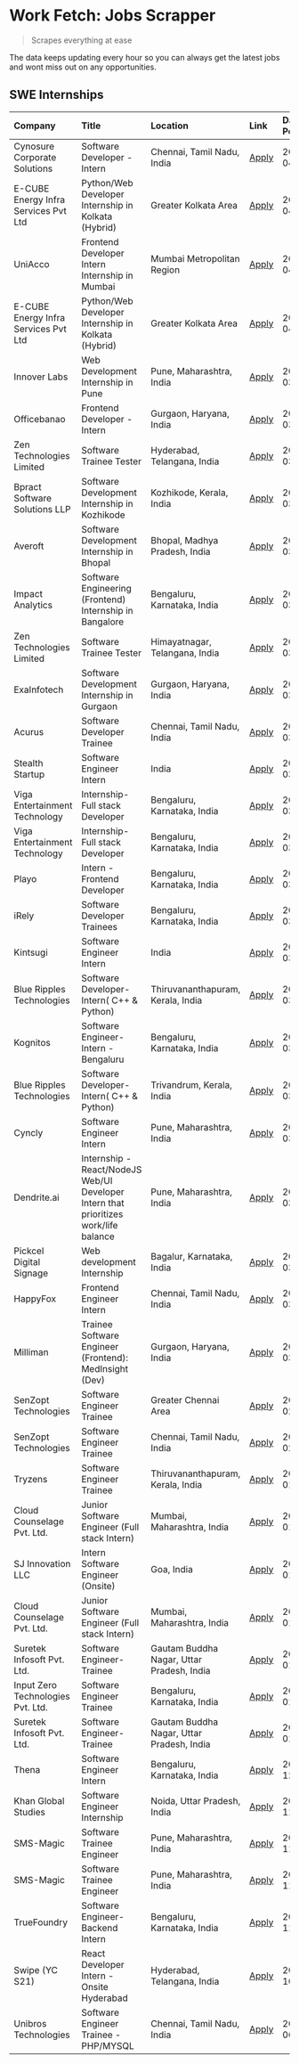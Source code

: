 # Work Fetch: Jobs Scrapper
> Scrapes everything at ease

The data keeps updating every hour so you can always get the latest jobs and wont miss out on any opportunities.

## SWE Internships
<!--START_SECTION:workfetch-->
| Company                              | Title                                                                                | Location                                  | Link                                                                                                                                                                                                                                                                                                  | Date Posted   |
|:-------------------------------------|:-------------------------------------------------------------------------------------|:------------------------------------------|:------------------------------------------------------------------------------------------------------------------------------------------------------------------------------------------------------------------------------------------------------------------------------------------------------|:--------------|
| Cynosure Corporate Solutions         | Software Developer -Intern                                                           | Chennai, Tamil Nadu, India                | [Apply](https://in.linkedin.com/jobs/view/software-developer-intern-at-cynosure-corporate-solutions-3884767755?position=19&pageNum=0&refId=%2Fl7HAAEndGhp3TA2wj%2B0Fw%3D%3D&trackingId=5BoKPVyfFQNElMvzO6HGTQ%3D%3D&trk=public_jobs_jserp-result_search-card)                                         | 2024-04-04    |
| E-CUBE Energy Infra Services Pvt Ltd | Python/Web Developer Internship in Kolkata (Hybrid)                                  | Greater Kolkata Area                      | [Apply](https://in.linkedin.com/jobs/view/python-web-developer-internship-in-kolkata-hybrid-at-e-cube-energy-infra-services-pvt-ltd-3882160442?position=29&pageNum=0&refId=%2Fl7HAAEndGhp3TA2wj%2B0Fw%3D%3D&trackingId=dDLKTW6QOwk9CiaZOnhPLw%3D%3D&trk=public_jobs_jserp-result_search-card)         | 2024-04-02    |
| UniAcco                              | Frontend Developer Intern Internship in Mumbai                                       | Mumbai Metropolitan Region                | [Apply](https://in.linkedin.com/jobs/view/frontend-developer-intern-internship-in-mumbai-at-uniacco-3882160492?position=58&pageNum=0&refId=%2Fl7HAAEndGhp3TA2wj%2B0Fw%3D%3D&trackingId=yG4EjRFNjsI2CzTDgJkP8w%3D%3D&trk=public_jobs_jserp-result_search-card)                                         | 2024-04-02    |
| E-CUBE Energy Infra Services Pvt Ltd | Python/Web Developer Internship in Kolkata (Hybrid)                                  | Greater Kolkata Area                      | [Apply](https://in.linkedin.com/jobs/view/python-web-developer-internship-in-kolkata-hybrid-at-e-cube-energy-infra-services-pvt-ltd-3882160442?position=4&pageNum=2&refId=yHpybSqmkrQps7ykswRJ6w%3D%3D&trackingId=sH%2FSSgrN%2B3uNkTL4iYTZ0Q%3D%3D&trk=public_jobs_jserp-result_search-card)          | 2024-04-02    |
| Innover Labs                         | Web Development Internship in Pune                                                   | Pune, Maharashtra, India                  | [Apply](https://in.linkedin.com/jobs/view/web-development-internship-in-pune-at-innover-labs-3875494237?position=9&pageNum=0&refId=%2Fl7HAAEndGhp3TA2wj%2B0Fw%3D%3D&trackingId=ZbW%2FCcybSQOvz4KqyrOtUA%3D%3D&trk=public_jobs_jserp-result_search-card)                                               | 2024-03-28    |
| Officebanao                          | Frontend Developer - Intern                                                          | Gurgaon, Haryana, India                   | [Apply](https://in.linkedin.com/jobs/view/frontend-developer-intern-at-officebanao-3871265915?position=14&pageNum=0&refId=%2Fl7HAAEndGhp3TA2wj%2B0Fw%3D%3D&trackingId=agW6fzlwtix38tC%2BAOK7nQ%3D%3D&trk=public_jobs_jserp-result_search-card)                                                        | 2024-03-28    |
| Zen Technologies Limited             | Software Trainee Tester                                                              | Hyderabad, Telangana, India               | [Apply](https://in.linkedin.com/jobs/view/software-trainee-tester-at-zen-technologies-limited-3872036112?position=13&pageNum=0&refId=%2Fl7HAAEndGhp3TA2wj%2B0Fw%3D%3D&trackingId=pYWKIE%2FQTrhhxzlUUBWt9A%3D%3D&trk=public_jobs_jserp-result_search-card)                                             | 2024-03-27    |
| Bpract Software Solutions LLP        | Software Development Internship in Kozhikode                                         | Kozhikode, Kerala, India                  | [Apply](https://in.linkedin.com/jobs/view/software-development-internship-in-kozhikode-at-bpract-software-solutions-llp-3874054300?position=23&pageNum=0&refId=%2Fl7HAAEndGhp3TA2wj%2B0Fw%3D%3D&trackingId=QzVIPMvs4s5KRZ%2BcqtXrYQ%3D%3D&trk=public_jobs_jserp-result_search-card)                   | 2024-03-27    |
| Averoft                              | Software Development Internship in Bhopal                                            | Bhopal, Madhya Pradesh, India             | [Apply](https://in.linkedin.com/jobs/view/software-development-internship-in-bhopal-at-averoft-3874051550?position=50&pageNum=0&refId=%2Fl7HAAEndGhp3TA2wj%2B0Fw%3D%3D&trackingId=Oh7ksPdl3FPE9bNJr0jCNg%3D%3D&trk=public_jobs_jserp-result_search-card)                                              | 2024-03-27    |
| Impact Analytics                     | Software Engineering (Frontend) Internship in Bangalore                              | Bengaluru, Karnataka, India               | [Apply](https://in.linkedin.com/jobs/view/software-engineering-frontend-internship-in-bangalore-at-impact-analytics-3872535077?position=4&pageNum=0&refId=%2Fl7HAAEndGhp3TA2wj%2B0Fw%3D%3D&trackingId=EO%2B3VQloy2PvrdsXkUrRew%3D%3D&trk=public_jobs_jserp-result_search-card)                        | 2024-03-26    |
| Zen Technologies Limited             | Software Trainee Tester                                                              | Himayatnagar, Telangana, India            | [Apply](https://in.linkedin.com/jobs/view/software-trainee-tester-at-zen-technologies-limited-3872100214?position=11&pageNum=0&refId=%2Fl7HAAEndGhp3TA2wj%2B0Fw%3D%3D&trackingId=nGaPlLCQvcpG4otbGLJXZw%3D%3D&trk=public_jobs_jserp-result_search-card)                                               | 2024-03-26    |
| ExaInfotech                          | Software Development Internship in Gurgaon                                           | Gurgaon, Haryana, India                   | [Apply](https://in.linkedin.com/jobs/view/software-development-internship-in-gurgaon-at-exainfotech-3872534185?position=18&pageNum=0&refId=%2Fl7HAAEndGhp3TA2wj%2B0Fw%3D%3D&trackingId=hZa%2BrC8Cdpmfdf9O0B%2FrNQ%3D%3D&trk=public_jobs_jserp-result_search-card)                                     | 2024-03-26    |
| Acurus                               | Software Developer Trainee                                                           | Chennai, Tamil Nadu, India                | [Apply](https://in.linkedin.com/jobs/view/software-developer-trainee-at-acurus-3871400616?position=24&pageNum=0&refId=%2Fl7HAAEndGhp3TA2wj%2B0Fw%3D%3D&trackingId=txVpPBJlmGmacW1UgREZKw%3D%3D&trk=public_jobs_jserp-result_search-card)                                                              | 2024-03-26    |
| Stealth Startup                      | Software Engineer Intern                                                             | India                                     | [Apply](https://in.linkedin.com/jobs/view/software-engineer-intern-at-stealth-startup-3868406943?position=47&pageNum=0&refId=%2Fl7HAAEndGhp3TA2wj%2B0Fw%3D%3D&trackingId=II%2F1JJKkgJEi5sCxB5gtmQ%3D%3D&trk=public_jobs_jserp-result_search-card)                                                     | 2024-03-26    |
| Viga Entertainment Technology        | Internship-Full stack Developer                                                      | Bengaluru, Karnataka, India               | [Apply](https://in.linkedin.com/jobs/view/internship-full-stack-developer-at-viga-entertainment-technology-3870669789?position=34&pageNum=0&refId=%2Fl7HAAEndGhp3TA2wj%2B0Fw%3D%3D&trackingId=PlUJ%2FsGzoZVhuhpzFpxWpA%3D%3D&trk=public_jobs_jserp-result_search-card)                                | 2024-03-25    |
| Viga Entertainment Technology        | Internship-Full stack Developer                                                      | Bengaluru, Karnataka, India               | [Apply](https://in.linkedin.com/jobs/view/internship-full-stack-developer-at-viga-entertainment-technology-3870669789?position=9&pageNum=2&refId=yHpybSqmkrQps7ykswRJ6w%3D%3D&trackingId=%2FH%2FvhBMZ5kZkOD054BZfPQ%3D%3D&trk=public_jobs_jserp-result_search-card)                                   | 2024-03-25    |
| Playo                                | Intern - Frontend Developer                                                          | Bengaluru, Karnataka, India               | [Apply](https://in.linkedin.com/jobs/view/intern-frontend-developer-at-playo-3864131172?position=7&pageNum=0&refId=%2Fl7HAAEndGhp3TA2wj%2B0Fw%3D%3D&trackingId=fFpd75BFtAKSf4Z1FPn8UA%3D%3D&trk=public_jobs_jserp-result_search-card)                                                                 | 2024-03-22    |
| iRely                                | Software Developer Trainees                                                          | Bengaluru, Karnataka, India               | [Apply](https://in.linkedin.com/jobs/view/software-developer-trainees-at-irely-3860566039?position=2&pageNum=0&refId=%2Fl7HAAEndGhp3TA2wj%2B0Fw%3D%3D&trackingId=XS0EiyJ7UHzEZxv6%2FGzPdg%3D%3D&trk=public_jobs_jserp-result_search-card)                                                             | 2024-03-18    |
| Kintsugi                             | Software Engineer Intern                                                             | India                                     | [Apply](https://in.linkedin.com/jobs/view/software-engineer-intern-at-kintsugi-3857074071?position=38&pageNum=0&refId=%2Fl7HAAEndGhp3TA2wj%2B0Fw%3D%3D&trackingId=g3a4uRjF%2FDcqle76QvFiPA%3D%3D&trk=public_jobs_jserp-result_search-card)                                                            | 2024-03-16    |
| Blue Ripples Technologies            | Software Developer- Intern( C++ & Python)                                            | Thiruvananthapuram, Kerala, India         | [Apply](https://in.linkedin.com/jobs/view/software-developer-intern-c%2B%2B-python-at-blue-ripples-technologies-3855594494?position=20&pageNum=0&refId=%2Fl7HAAEndGhp3TA2wj%2B0Fw%3D%3D&trackingId=ro4Yl1GOw2AcZLxcK6Wd5g%3D%3D&trk=public_jobs_jserp-result_search-card)                             | 2024-03-14    |
| Kognitos                             | Software Engineer-Intern -Bengaluru                                                  | Bengaluru, Karnataka, India               | [Apply](https://in.linkedin.com/jobs/view/software-engineer-intern-bengaluru-at-kognitos-3855361239?position=8&pageNum=0&refId=%2Fl7HAAEndGhp3TA2wj%2B0Fw%3D%3D&trackingId=y4dUqOFlnX95tyf8tAAPIA%3D%3D&trk=public_jobs_jserp-result_search-card)                                                     | 2024-03-13    |
| Blue Ripples Technologies            | Software Developer- Intern( C++  & Python)                                           | Trivandrum, Kerala, India                 | [Apply](https://in.linkedin.com/jobs/view/software-developer-intern-c%2B%2B-python-at-blue-ripples-technologies-3856150730?position=21&pageNum=0&refId=%2Fl7HAAEndGhp3TA2wj%2B0Fw%3D%3D&trackingId=NYV0zHGz0fDjKu9fCUzIqQ%3D%3D&trk=public_jobs_jserp-result_search-card)                             | 2024-03-13    |
| Cyncly                               | Software Engineer Intern                                                             | Pune, Maharashtra, India                  | [Apply](https://in.linkedin.com/jobs/view/software-engineer-intern-at-cyncly-3853990178?position=22&pageNum=0&refId=%2Fl7HAAEndGhp3TA2wj%2B0Fw%3D%3D&trackingId=5dORA5shociFAapvKLHNIw%3D%3D&trk=public_jobs_jserp-result_search-card)                                                                | 2024-03-13    |
| Dendrite.ai                          | Internship - React/NodeJS Web/UI Developer Intern that prioritizes work/life balance | Pune, Maharashtra, India                  | [Apply](https://in.linkedin.com/jobs/view/internship-react-nodejs-web-ui-developer-intern-that-prioritizes-work-life-balance-at-dendrite-ai-3853583200?position=39&pageNum=0&refId=%2Fl7HAAEndGhp3TA2wj%2B0Fw%3D%3D&trackingId=j27L9DCkfQs1DnhVkswmQw%3D%3D&trk=public_jobs_jserp-result_search-card) | 2024-03-12    |
| Pickcel Digital Signage              | Web development Internship                                                           | Bagalur, Karnataka, India                 | [Apply](https://in.linkedin.com/jobs/view/web-development-internship-at-pickcel-digital-signage-3849506118?position=57&pageNum=0&refId=%2Fl7HAAEndGhp3TA2wj%2B0Fw%3D%3D&trackingId=oFlZCIyRY8tTRn1XU90IbQ%3D%3D&trk=public_jobs_jserp-result_search-card)                                             | 2024-03-08    |
| HappyFox                             | Frontend Engineer Intern                                                             | Chennai, Tamil Nadu, India                | [Apply](https://in.linkedin.com/jobs/view/frontend-engineer-intern-at-happyfox-3848357951?position=51&pageNum=0&refId=%2Fl7HAAEndGhp3TA2wj%2B0Fw%3D%3D&trackingId=J%2FxVUBa0oiD7bxh4MGB4IQ%3D%3D&trk=public_jobs_jserp-result_search-card)                                                            | 2024-03-07    |
| Milliman                             | Trainee Software Engineer (Frontend): MedInsight (Dev)                               | Gurgaon, Haryana, India                   | [Apply](https://in.linkedin.com/jobs/view/trainee-software-engineer-frontend-medinsight-dev-at-milliman-3792874280?position=12&pageNum=0&refId=%2Fl7HAAEndGhp3TA2wj%2B0Fw%3D%3D&trackingId=22ccabuu6ohQlj1lI%2BDhCA%3D%3D&trk=public_jobs_jserp-result_search-card)                                   | 2024-03-01    |
| SenZopt Technologies                 | Software Engineer Trainee                                                            | Greater Chennai Area                      | [Apply](https://in.linkedin.com/jobs/view/software-engineer-trainee-at-senzopt-technologies-3827688781?position=40&pageNum=0&refId=%2Fl7HAAEndGhp3TA2wj%2B0Fw%3D%3D&trackingId=PhavLFjEI913wfdxQ66bOw%3D%3D&trk=public_jobs_jserp-result_search-card)                                                 | 2024-02-12    |
| SenZopt Technologies                 | Software Engineer Trainee                                                            | Chennai, Tamil Nadu, India                | [Apply](https://in.linkedin.com/jobs/view/software-engineer-trainee-at-senzopt-technologies-3827686880?position=54&pageNum=0&refId=%2Fl7HAAEndGhp3TA2wj%2B0Fw%3D%3D&trackingId=iHDwsiJAthjiLXaUqgHJew%3D%3D&trk=public_jobs_jserp-result_search-card)                                                 | 2024-02-12    |
| Tryzens                              | Software Engineer Trainee                                                            | Thiruvananthapuram, Kerala, India         | [Apply](https://in.linkedin.com/jobs/view/software-engineer-trainee-at-tryzens-3809363491?position=41&pageNum=0&refId=%2Fl7HAAEndGhp3TA2wj%2B0Fw%3D%3D&trackingId=aiK9GRBoRt02wJGzqqpteA%3D%3D&trk=public_jobs_jserp-result_search-card)                                                              | 2024-01-18    |
| Cloud Counselage Pvt. Ltd.           | Junior Software Engineer (Full stack Intern)                                         | Mumbai, Maharashtra, India                | [Apply](https://in.linkedin.com/jobs/view/junior-software-engineer-full-stack-intern-at-cloud-counselage-pvt-ltd-3803132814?position=33&pageNum=0&refId=%2Fl7HAAEndGhp3TA2wj%2B0Fw%3D%3D&trackingId=vvkRYUXa0ocoS7epyaIkyg%3D%3D&trk=public_jobs_jserp-result_search-card)                            | 2024-01-11    |
| SJ Innovation LLC                    | Intern Software Engineer (Onsite)                                                    | Goa, India                                | [Apply](https://in.linkedin.com/jobs/view/intern-software-engineer-onsite-at-sj-innovation-llc-3799959011?position=49&pageNum=0&refId=%2Fl7HAAEndGhp3TA2wj%2B0Fw%3D%3D&trackingId=fbdzkOQPIKd4on96nmRrRw%3D%3D&trk=public_jobs_jserp-result_search-card)                                              | 2024-01-11    |
| Cloud Counselage Pvt. Ltd.           | Junior Software Engineer (Full stack Intern)                                         | Mumbai, Maharashtra, India                | [Apply](https://in.linkedin.com/jobs/view/junior-software-engineer-full-stack-intern-at-cloud-counselage-pvt-ltd-3803132814?position=8&pageNum=2&refId=yHpybSqmkrQps7ykswRJ6w%3D%3D&trackingId=Uj1uv5m%2BUOrszmzKotsX%2Bg%3D%3D&trk=public_jobs_jserp-result_search-card)                             | 2024-01-11    |
| Suretek Infosoft Pvt. Ltd.           | Software Engineer-Trainee                                                            | Gautam Buddha Nagar, Uttar Pradesh, India | [Apply](https://in.linkedin.com/jobs/view/software-engineer-trainee-at-suretek-infosoft-pvt-ltd-3800934643?position=27&pageNum=0&refId=%2Fl7HAAEndGhp3TA2wj%2B0Fw%3D%3D&trackingId=EUGKy2Wz1swnFtTXV4IDMw%3D%3D&trk=public_jobs_jserp-result_search-card)                                             | 2024-01-09    |
| Input Zero Technologies Pvt. Ltd.    | Software Engineer Trainee                                                            | Bengaluru, Karnataka, India               | [Apply](https://in.linkedin.com/jobs/view/software-engineer-trainee-at-input-zero-technologies-pvt-ltd-3800927643?position=36&pageNum=0&refId=%2Fl7HAAEndGhp3TA2wj%2B0Fw%3D%3D&trackingId=tPVb59j8Q6Ue5ZwB8hWt%2Fg%3D%3D&trk=public_jobs_jserp-result_search-card)                                    | 2024-01-09    |
| Suretek Infosoft Pvt. Ltd.           | Software Engineer-Trainee                                                            | Gautam Buddha Nagar, Uttar Pradesh, India | [Apply](https://in.linkedin.com/jobs/view/software-engineer-trainee-at-suretek-infosoft-pvt-ltd-3800934643?position=2&pageNum=2&refId=yHpybSqmkrQps7ykswRJ6w%3D%3D&trackingId=r0V2kqyZjbfvauNF2MYDBg%3D%3D&trk=public_jobs_jserp-result_search-card)                                                  | 2024-01-09    |
| Thena                                | Software Engineer Intern                                                             | Bengaluru, Karnataka, India               | [Apply](https://in.linkedin.com/jobs/view/software-engineer-intern-at-thena-3778731751?position=25&pageNum=0&refId=%2Fl7HAAEndGhp3TA2wj%2B0Fw%3D%3D&trackingId=HCN%2Be40BgKwdtlEkfXpCUg%3D%3D&trk=public_jobs_jserp-result_search-card)                                                               | 2023-12-05    |
| Khan Global Studies                  | Software Engineer Internship                                                         | Noida, Uttar Pradesh, India               | [Apply](https://in.linkedin.com/jobs/view/software-engineer-internship-at-khan-global-studies-3766942197?position=56&pageNum=0&refId=%2Fl7HAAEndGhp3TA2wj%2B0Fw%3D%3D&trackingId=k%2BXQzzthpKppUx1OJXTaMQ%3D%3D&trk=public_jobs_jserp-result_search-card)                                             | 2023-11-27    |
| SMS-Magic                            | Software Trainee Engineer                                                            | Pune, Maharashtra, India                  | [Apply](https://in.linkedin.com/jobs/view/software-trainee-engineer-at-sms-magic-3761409781?position=35&pageNum=0&refId=%2Fl7HAAEndGhp3TA2wj%2B0Fw%3D%3D&trackingId=bYX5Z94J9%2Bb95ZgQdtKJtg%3D%3D&trk=public_jobs_jserp-result_search-card)                                                          | 2023-11-16    |
| SMS-Magic                            | Software Trainee Engineer                                                            | Pune, Maharashtra, India                  | [Apply](https://in.linkedin.com/jobs/view/software-trainee-engineer-at-sms-magic-3761409781?position=10&pageNum=2&refId=yHpybSqmkrQps7ykswRJ6w%3D%3D&trackingId=CKp8k8YpQCTNHqguHIiXGQ%3D%3D&trk=public_jobs_jserp-result_search-card)                                                                | 2023-11-16    |
| TrueFoundry                          | Software Engineer-Backend Intern                                                     | Bengaluru, Karnataka, India               | [Apply](https://in.linkedin.com/jobs/view/software-engineer-backend-intern-at-truefoundry-3779508170?position=37&pageNum=0&refId=%2Fl7HAAEndGhp3TA2wj%2B0Fw%3D%3D&trackingId=gy2kBw4fqLB6uFEGtmX8RQ%3D%3D&trk=public_jobs_jserp-result_search-card)                                                   | 2023-11-10    |
| Swipe (YC S21)                       | React Developer Intern - Onsite Hyderabad                                            | Hyderabad, Telangana, India               | [Apply](https://in.linkedin.com/jobs/view/react-developer-intern-onsite-hyderabad-at-swipe-yc-s21-3737600089?position=44&pageNum=0&refId=%2Fl7HAAEndGhp3TA2wj%2B0Fw%3D%3D&trackingId=lx592KfgR0JvzSXdEuSDCQ%3D%3D&trk=public_jobs_jserp-result_search-card)                                           | 2023-10-13    |
| Unibros Technologies                 | Software Engineer Trainee - PHP/MYSQL                                                | Chennai, Tamil Nadu, India                | [Apply](https://in.linkedin.com/jobs/view/software-engineer-trainee-php-mysql-at-unibros-technologies-3656599241?position=42&pageNum=0&refId=%2Fl7HAAEndGhp3TA2wj%2B0Fw%3D%3D&trackingId=FhzcX8SO%2FfypDCfHgedjEQ%3D%3D&trk=public_jobs_jserp-result_search-card)                                     | 2023-06-12    |
<!--END_SECTION:workfetch-->

